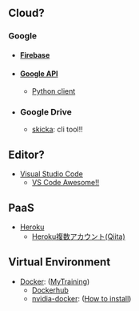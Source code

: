 
## Cloud?
### Google
- #### [Firebase](https://firebase.google.com)
- #### [Google API](https://console.developers.google.com/apis/library)
    - [Python client](https://github.com/googleapis/google-api-python-client)
- ### Google Drive
    - [skicka](https://github.com/google/skicka): cli tool!!
## Editor?
- [Visual Studio Code](https://azure.microsoft.com/ja-jp/products/visual-studio-code/)
    - [VS Code Awesome!!](https://github.com/viatsko/awesome-vscode)
## PaaS
- [Heroku](https://jp.heroku.com/)
    - [Heroku複数アカウント(Qiita)](https://qiita.com/penta515/items/b95b1687b46cba4d8009)
## Virtual Environment
-  [Docker](https://www.docker.com/): ([MyTraining](./Docker))
    - [Dockerhub](https://hub.docker.com/)
    - [nvidia-docker](https://github.com/NVIDIA/nvidia-docker): ([How to install](https://github.com/nvidia/nvidia-docker/wiki/Installation-(version-2.0)))
